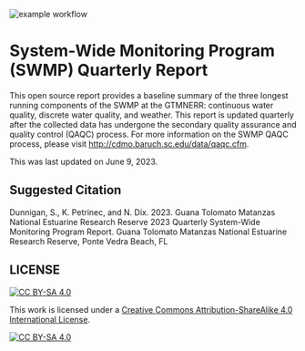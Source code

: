 ![example workflow](https://github.com/GTMNERR/swmp-quarter-report/actions/workflows/quarto-publish.yml/badge.svg)

# System-Wide Monitoring Program (SWMP) Quarterly Report

This open source report provides a baseline summary of the three longest running components of the SWMP at the GTMNERR: continuous water quality, discrete water quality, and weather. This report is updated quarterly after the collected data has undergone the secondary quality assurance and quality control (QAQC) process. For more information on the SWMP QAQC process, please visit http://cdmo.baruch.sc.edu/data/qaqc.cfm.

This was last updated on June 9, 2023.

## Suggested Citation

Dunnigan, S., K. Petrinec, and N. Dix. 2023. Guana Tolomato Matanzas National Estuarine Research Reserve 2023 Quarterly System-Wide Monitoring Program Report. Guana Tolomato Matanzas National Estuarine Research Reserve, Ponte Vedra Beach, FL

## LICENSE

[![CC BY-SA 4.0][cc-by-sa-shield]][cc-by-sa]

This work is licensed under a
[Creative Commons Attribution-ShareAlike 4.0 International License][cc-by-sa].

[![CC BY-SA 4.0][cc-by-sa-image]][cc-by-sa]

[cc-by-sa]: http://creativecommons.org/licenses/by-sa/4.0/
[cc-by-sa-image]: https://licensebuttons.net/l/by-sa/4.0/88x31.png
[cc-by-sa-shield]: https://img.shields.io/badge/License-CC%20BY--SA%204.0-lightgrey.svg
